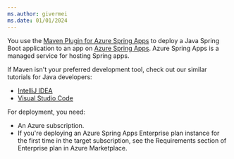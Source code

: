 ```yaml
---
ms.author: givermei
ms.date: 01/01/2024
---
```


You use the [Maven Plugin for Azure Spring Apps](https://github.com/microsoft/azure-maven-plugins/wiki/Azure-Spring-Apps) to deploy a Java Spring Boot application to an app on [Azure Spring Apps](/azure/spring-apps/). Azure Spring Apps is a managed service for hosting Spring apps.

If Maven isn't your preferred development tool, check out our similar tutorials for Java developers:

- [IntelliJ IDEA](/azure/spring-apps/enterprise/how-to-intellij-deploy-apps)
- [Visual Studio Code](https://code.visualstudio.com/docs/java/java-spring-apps)

For deployment, you need:

- An Azure subscription.
- If you're deploying an Azure Spring Apps Enterprise plan instance for the first time in the target subscription, see the Requirements section of Enterprise plan in Azure Marketplace.
